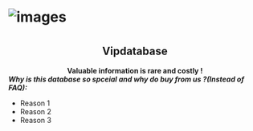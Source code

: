 # ![images](https://cloud.githubusercontent.com/assets/16865233/12537074/2634a316-c2bf-11e5-9ec1-ce24824f4f14.png)
# 
<h2><center>Vipdatabase</center></h2>
<b><center>Valuable information is  rare  and costly !</center></b>
<b><i> Why is this  database so  spceial and   why do buy  from  us ?(Instead  of  FAQ):</i></b>
<ul>
<li> Reason 1

<li> Reason 2
<li> Reason 3



 
